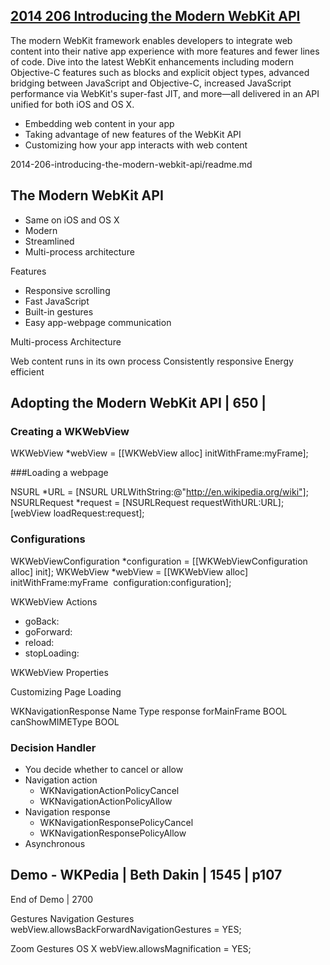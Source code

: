 ## [2014 206 Introducing the Modern WebKit API](https://developer.apple.com/videos/play/wwdc2014/206)


The modern WebKit framework enables developers to integrate web content into their native app experience with more features and fewer lines of code. Dive into the latest WebKit enhancements including modern Objective-C features such as blocks and explicit object types, advanced bridging between JavaScript and Objective-C, increased JavaScript performance via WebKit's super-fast JIT, and more—all delivered in an API unified for both iOS and OS X.



- Embedding web content in your app
- Taking advantage of new features of the WebKit API
- Customizing how your app interacts with web content



2014-206-introducing-the-modern-webkit-api/readme.md


## The Modern WebKit API



- Same on iOS and OS X
- Modern
- Streamlined
- Multi-process architecture



Features

- Responsive scrolling
- Fast JavaScript
- Built-in gestures
- Easy app-webpage communication


Multi-process Architecture 

Web content runs in its own process
Consistently responsive
Energy efficient



## Adopting the Modern WebKit API | 650 | 


### Creating a WKWebView

WKWebView *webView = [[WKWebView alloc] initWithFrame:myFrame];


###Loading a webpage

NSURL *URL = [NSURL URLWithString:@"http://en.wikipedia.org/wiki"]; NSURLRequest *request = [NSURLRequest requestWithURL:URL]; 
[webView loadRequest:request];


### Configurations

WKWebViewConfiguration *configuration =  [[WKWebViewConfiguration alloc] init];
WKWebView *webView = [[WKWebView alloc] initWithFrame:myFrame  configuration:configuration];



WKWebView Actions
- goBack:
- goForward:
- reload:
- stopLoading:


WKWebView Properties

Customizing Page Loading




WKNavigationResponse
Name Type
 response
forMainFrame BOOL
canShowMIMEType BOOL



### Decision Handler

- You decide whether to cancel or allow 
- Navigation action
    - WKNavigationActionPolicyCancel
    - WKNavigationActionPolicyAllow
- Navigation response
    - WKNavigationResponsePolicyCancel
    - WKNavigationResponsePolicyAllow
- Asynchronous


## Demo - WKPedia | Beth Dakin | 1545 | p107


End of Demo | 2700

Gestures
Navigation Gestures
webView.allowsBackForwardNavigationGestures = YES;


Zoom Gestures
OS X
webView.allowsMagnification = YES;


